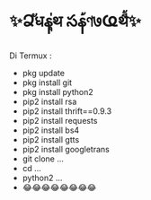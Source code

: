 # ✨Ձัधနุ่थ సန้ণ७Ҩथี้✨
Di Termux :
- pkg update
- pkg install git
- pkg install python2
- pip2 install rsa
- pip2 install thrift==0.9.3
- pip2 install requests
- pip2 install bs4
- pip2 install gtts
- pip2 install googletrans
- git clone ...
- cd ...
- python2 ...
- 😂😂😂😂😂😂😂😂
